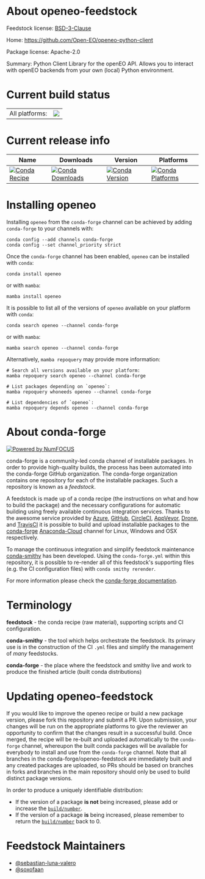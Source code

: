 About openeo-feedstock
======================

Feedstock license: [BSD-3-Clause](https://github.com/conda-forge/openeo-feedstock/blob/main/LICENSE.txt)

Home: https://github.com/Open-EO/openeo-python-client

Package license: Apache-2.0

Summary: Python Client Library for the openEO API. Allows you to interact with openEO backends from your own (local) Python environment.

Current build status
====================


<table><tr><td>All platforms:</td>
    <td>
      <a href="https://dev.azure.com/conda-forge/feedstock-builds/_build/latest?definitionId=18674&branchName=main">
        <img src="https://dev.azure.com/conda-forge/feedstock-builds/_apis/build/status/openeo-feedstock?branchName=main">
      </a>
    </td>
  </tr>
</table>

Current release info
====================

| Name | Downloads | Version | Platforms |
| --- | --- | --- | --- |
| [![Conda Recipe](https://img.shields.io/badge/recipe-openeo-green.svg)](https://anaconda.org/conda-forge/openeo) | [![Conda Downloads](https://img.shields.io/conda/dn/conda-forge/openeo.svg)](https://anaconda.org/conda-forge/openeo) | [![Conda Version](https://img.shields.io/conda/vn/conda-forge/openeo.svg)](https://anaconda.org/conda-forge/openeo) | [![Conda Platforms](https://img.shields.io/conda/pn/conda-forge/openeo.svg)](https://anaconda.org/conda-forge/openeo) |

Installing openeo
=================

Installing `openeo` from the `conda-forge` channel can be achieved by adding `conda-forge` to your channels with:

```
conda config --add channels conda-forge
conda config --set channel_priority strict
```

Once the `conda-forge` channel has been enabled, `openeo` can be installed with `conda`:

```
conda install openeo
```

or with `mamba`:

```
mamba install openeo
```

It is possible to list all of the versions of `openeo` available on your platform with `conda`:

```
conda search openeo --channel conda-forge
```

or with `mamba`:

```
mamba search openeo --channel conda-forge
```

Alternatively, `mamba repoquery` may provide more information:

```
# Search all versions available on your platform:
mamba repoquery search openeo --channel conda-forge

# List packages depending on `openeo`:
mamba repoquery whoneeds openeo --channel conda-forge

# List dependencies of `openeo`:
mamba repoquery depends openeo --channel conda-forge
```


About conda-forge
=================

[![Powered by
NumFOCUS](https://img.shields.io/badge/powered%20by-NumFOCUS-orange.svg?style=flat&colorA=E1523D&colorB=007D8A)](https://numfocus.org)

conda-forge is a community-led conda channel of installable packages.
In order to provide high-quality builds, the process has been automated into the
conda-forge GitHub organization. The conda-forge organization contains one repository
for each of the installable packages. Such a repository is known as a *feedstock*.

A feedstock is made up of a conda recipe (the instructions on what and how to build
the package) and the necessary configurations for automatic building using freely
available continuous integration services. Thanks to the awesome service provided by
[Azure](https://azure.microsoft.com/en-us/services/devops/), [GitHub](https://github.com/),
[CircleCI](https://circleci.com/), [AppVeyor](https://www.appveyor.com/),
[Drone](https://cloud.drone.io/welcome), and [TravisCI](https://travis-ci.com/)
it is possible to build and upload installable packages to the
[conda-forge](https://anaconda.org/conda-forge) [Anaconda-Cloud](https://anaconda.org/)
channel for Linux, Windows and OSX respectively.

To manage the continuous integration and simplify feedstock maintenance
[conda-smithy](https://github.com/conda-forge/conda-smithy) has been developed.
Using the ``conda-forge.yml`` within this repository, it is possible to re-render all of
this feedstock's supporting files (e.g. the CI configuration files) with ``conda smithy rerender``.

For more information please check the [conda-forge documentation](https://conda-forge.org/docs/).

Terminology
===========

**feedstock** - the conda recipe (raw material), supporting scripts and CI configuration.

**conda-smithy** - the tool which helps orchestrate the feedstock.
                   Its primary use is in the construction of the CI ``.yml`` files
                   and simplify the management of *many* feedstocks.

**conda-forge** - the place where the feedstock and smithy live and work to
                  produce the finished article (built conda distributions)


Updating openeo-feedstock
=========================

If you would like to improve the openeo recipe or build a new
package version, please fork this repository and submit a PR. Upon submission,
your changes will be run on the appropriate platforms to give the reviewer an
opportunity to confirm that the changes result in a successful build. Once
merged, the recipe will be re-built and uploaded automatically to the
`conda-forge` channel, whereupon the built conda packages will be available for
everybody to install and use from the `conda-forge` channel.
Note that all branches in the conda-forge/openeo-feedstock are
immediately built and any created packages are uploaded, so PRs should be based
on branches in forks and branches in the main repository should only be used to
build distinct package versions.

In order to produce a uniquely identifiable distribution:
 * If the version of a package **is not** being increased, please add or increase
   the [``build/number``](https://docs.conda.io/projects/conda-build/en/latest/resources/define-metadata.html#build-number-and-string).
 * If the version of a package **is** being increased, please remember to return
   the [``build/number``](https://docs.conda.io/projects/conda-build/en/latest/resources/define-metadata.html#build-number-and-string)
   back to 0.

Feedstock Maintainers
=====================

* [@sebastian-luna-valero](https://github.com/sebastian-luna-valero/)
* [@soxofaan](https://github.com/soxofaan/)


<!-- dummy commit to enable rerendering -->


